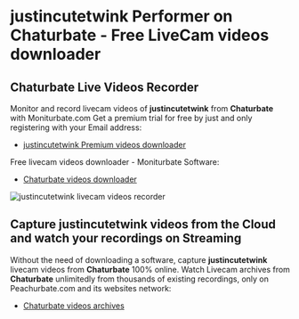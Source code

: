 # justincutetwink Performer on Chaturbate - Free LiveCam videos downloader

## Chaturbate Live Videos Recorder

Monitor and record livecam videos of **justincutetwink** from **Chaturbate** with Moniturbate.com
Get a premium trial for free by just and only registering with your Email address:
* [justincutetwink Premium videos downloader](https://moniturbate.com/request-demo-licence-key.html)

Free livecam videos downloader - Moniturbate Software:
* [Chaturbate videos downloader](https://moniturbate.com/moniturbate-download-software.html)

![justincutetwink livecam videos recorder](https://peachurnet.com/templates/moniturbate-software.png)


## Capture justincutetwink videos from the Cloud and watch your recordings on Streaming

Without the need of downloading a software, capture **justincutetwink** livecam videos from **Chaturbate** 100% online.
Watch Livecam archives from **Chaturbate** unlimitedly from thousands of existing recordings, only on Peachurbate.com and its websites network:
* [Chaturbate videos archives](https://peachurnet.com/)